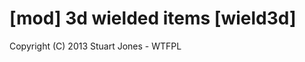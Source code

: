 [mod] 3d wielded items [wield3d]
================================

Copyright (C) 2013 Stuart Jones - WTFPL
